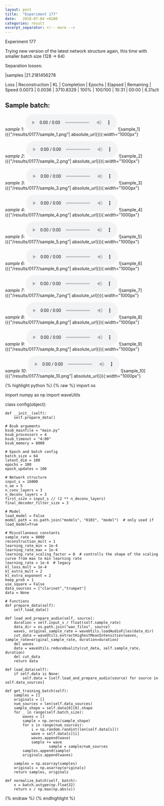 ```yaml
---
layout: post
title:  "Experiment 177"
date:   2018-07-04 +0200
categories: result
excerpt_separator: <!-- more -->
---
```

Experiment 177

Trying new version of the latest network structure again, this time with smaller batch size (128 -> 64)

Separation losses:

|samples
|21.2181456278

Loss | Reconstruction | KL | Completion | Epochs | Elapsed | Remaining | Speed
0.0073 | 0.0036 | 3710.8329 | 100% | 100/100 | 10:31 | 00:00 | 6.31s/it<!-- more -->

## **Sample batch**:
_sample 1_:
<audio src="/ResultsOverview/results/0177/sample_1.wav" controls preload></audio>
![sample_1]({{"/results/0177/sample_1.png"| absolute_url}}){:width="1000px"}

_sample 2_:
<audio src="/ResultsOverview/results/0177/sample_2.wav" controls preload></audio>
![sample_2]({{"/results/0177/sample_2.png"| absolute_url}}){:width="1000px"}

_sample 3_:
<audio src="/ResultsOverview/results/0177/sample_3.wav" controls preload></audio>
![sample_3]({{"/results/0177/sample_3.png"| absolute_url}}){:width="1000px"}

_sample 4_:
<audio src="/ResultsOverview/results/0177/sample_4.wav" controls preload></audio>
![sample_4]({{"/results/0177/sample_4.png"| absolute_url}}){:width="1000px"}

_sample 5_:
<audio src="/ResultsOverview/results/0177/sample_5.wav" controls preload></audio>
![sample_5]({{"/results/0177/sample_5.png"| absolute_url}}){:width="1000px"}

_sample 6_:
<audio src="/ResultsOverview/results/0177/sample_6.wav" controls preload></audio>
![sample_6]({{"/results/0177/sample_6.png"| absolute_url}}){:width="1000px"}

_sample 7_:
<audio src="/ResultsOverview/results/0177/sample_7.wav" controls preload></audio>
![sample_7]({{"/results/0177/sample_7.png"| absolute_url}}){:width="1000px"}

_sample 8_:
<audio src="/ResultsOverview/results/0177/sample_8.wav" controls preload></audio>
![sample_8]({{"/results/0177/sample_8.png"| absolute_url}}){:width="1000px"}

_sample 9_:
<audio src="/ResultsOverview/results/0177/sample_9.wav" controls preload></audio>
![sample_9]({{"/results/0177/sample_9.png"| absolute_url}}){:width="1000px"}

_sample 10_:
<audio src="/ResultsOverview/results/0177/sample_10.wav" controls preload></audio>
![sample_10]({{"/results/0177/sample_10.png"| absolute_url}}){:width="1000px"}


{% highlight python %}
{% raw %}
import os

import numpy as np
import waveUtils


class config(object):

	def __init__(self):
		self.prepare_data()

	# Bsub arguments
	bsub_mainfile = "main.py"
	bsub_processors = 4
	bsub_timeout = "4:00"
	bsub_memory = 8000

	# Epoch and batch config
	batch_size = 64
	latent_dim = 100
	epochs = 100
	epoch_updates = 100

	# Network structure
	input_s = 16000
	n_ae = 5
	n_conv_layers = 3
	n_deconv_layers = 3
	first_size = input_s // (2 ** n_deconv_layers)
	final_decoder_filter_size = 3

	# Model
	load_model = False
	model_path = os.path.join("models", "0103", "model")  # only used if load_model=True

	# Miscellaneous constants
	sample_rate = 8000
	reconstruction_mult = 1
	learning_rate_min = 1e-4
	learning_rate_max = 1e-4
	learning_rate_scaling_factor = 0  # controlls the shape of the scaling curve from max to min learning rate
	learning_rate = 1e-4  # legacy
	kl_loss_mult = 1e-4
	kl_extra_mult = 2
	kl_extra_exponent = 2
	keep_prob = 1
	use_square = False
	data_sources = ["clarinet","trumpet"]
	data = None

	# Functions
	def prepare_data(self):
		self.load_data()

	def load_and_prepare_audio(self, source):
		duration = self.input_s / float(self.sample_rate)
		data_dir = os.path.join("wav_files", source)
		waves, original_sample_rate = waveUtils.loadAudioFiles(data_dir)
		cut_data = waveUtils.extractHighestMeanIntensities(waves, sample_rate=original_sample_rate, duration=duration)
		del waves
		data = waveUtils.reduceQuality(cut_data, self.sample_rate, duration)
		del cut_data
		return data

	def load_data(self):
		if self.data is None:
			self.data = [self.load_and_prepare_audio(source) for source in self.data_sources]

	def get_training_batch(self):
		samples = []
		originals = []
		num_sources = len(self.data_sources)
		sample_shape = self.data[0][0].shape
		for _ in range(self.batch_size):
			waves = []
			sample = np.zeros(sample_shape)
			for s in range(num_sources):
				i = np.random.randint(len(self.data[s]))
				wave = self.data[s][i]
				waves.append(wave)
				sample += wave
                        sample = sample/num_sources
			samples.append(sample)
			originals.append(waves)

		samples = np.asarray(samples)
		originals = np.asarray(originals)
		return samples, originals

	def normalize_batch(self, batch):
		x = batch.astype(np.float32)
		return x / np.max(np.abs(x))


{% endraw %}
{% endhighlight %}
